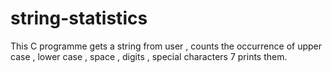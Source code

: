 # string-statistics
This C programme gets a string from user , counts the occurrence of upper case , lower case , space , digits , special characters 7 prints them. 

